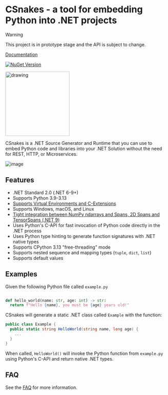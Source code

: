 # CSnakes - a tool for embedding Python into .NET projects

> [!WARNING]  
> This project is in prototype stage and the API is subject to change. 

[Documentation](https://tonybaloney.github.io/CSnakes/)

[![NuGet Version](https://img.shields.io/nuget/v/CSnakes.Runtime?label=CSnakes.Runtime)](https://www.nuget.org/packages/CSnakes.Runtime)

<img src="docs/res/logo.jpeg" alt="drawing" width="200"/> 

CSnakes is a .NET Source Generator and Runtime that you can use to embed Python code and libraries into your .NET Solution without the need for REST, HTTP, or Microservices.

![image](https://github.com/tonybaloney/CSnakes/assets/1532417/39ca2f2a-416b-447a-a237-59e9613a4990)

## Features

- .NET Standard 2.0 (.NET 6-9+)
- Supports Python 3.9-3.13
- [Supports Virtual Environments and C-Extensions](https://tonybaloney.github.io/CSnakes/getting-started/#using-virtual-environments)
- Supports Windows, macOS, and Linux
- [Tight integration between NumPy ndarrays and Spans, 2D Spans and TensorSpans (.NET 9)](https://tonybaloney.github.io/CSnakes/buffers/)
- Uses Python's C-API for fast invocation of Python code directly in the .NET process
- Uses Python type hinting to generate function signatures with .NET native types
- Supports CPython 3.13 "free-threading" mode
- Supports nested sequence and mapping types (`tuple`, `dict`, `list`)
- Supports default values

## Examples

Given the following Python file called `example.py`

```python

def hello_world(name: str, age: int) -> str:
  return f"Hello {name}, you must be {age} years old!"
```

CSnakes will generate a static .NET class called `Example` with the function:

```csharp
public class Example {
  public static string HelloWorld(string name, long age) {
    ...
  }
}
```

When called, `HelloWorld()` will invoke the Python function from `example.py` using Python's C-API and return native .NET types.

## FAQ

See the [FAQ](docs/faq.md) for more information.
